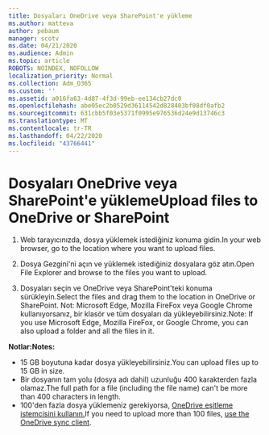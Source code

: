 ```yaml
---
title: Dosyaları OneDrive veya SharePoint'e yükleme
ms.author: matteva
author: pebaum
manager: scotv
ms.date: 04/21/2020
ms.audience: Admin
ms.topic: article
ROBOTS: NOINDEX, NOFOLLOW
localization_priority: Normal
ms.collection: Adm_O365
ms.custom: ''
ms.assetid: a016fa63-4d87-4f3d-99eb-ee134cb27dc0
ms.openlocfilehash: abe05ec2b0529d36114542d828403bf08df0afb2
ms.sourcegitcommit: 631cbb5f03e5371f0995e976536d24e9d13746c3
ms.translationtype: MT
ms.contentlocale: tr-TR
ms.lasthandoff: 04/22/2020
ms.locfileid: "43766441"
---
```

# <a name="upload-files-to-onedrive-or-sharepoint"></a><span data-ttu-id="a2a7f-102">Dosyaları OneDrive veya SharePoint'e yükleme</span><span class="sxs-lookup"><span data-stu-id="a2a7f-102">Upload files to OneDrive or SharePoint</span></span>

1. <span data-ttu-id="a2a7f-103">Web tarayıcınızda, dosya yüklemek istediğiniz konuma gidin.</span><span class="sxs-lookup"><span data-stu-id="a2a7f-103">In your web browser, go to the location where you want to upload files.</span></span>
    
2. <span data-ttu-id="a2a7f-104">Dosya Gezgini'ni açın ve yüklemek istediğiniz dosyalara göz atın.</span><span class="sxs-lookup"><span data-stu-id="a2a7f-104">Open File Explorer and browse to the files you want to upload.</span></span>
    
3. <span data-ttu-id="a2a7f-105">Dosyaları seçin ve OneDrive veya SharePoint'teki konuma sürükleyin.</span><span class="sxs-lookup"><span data-stu-id="a2a7f-105">Select the files and drag them to the location in OneDrive or SharePoint.</span></span> <span data-ttu-id="a2a7f-106">Not: Microsoft Edge, Mozilla FireFox veya Google Chrome kullanıyorsanız, bir klasör ve tüm dosyaları da yükleyebilirsiniz.</span><span class="sxs-lookup"><span data-stu-id="a2a7f-106">Note: If you use Microsoft Edge, Mozilla FireFox, or Google Chrome, you can also upload a folder and all the files in it.</span></span>
    
<span data-ttu-id="a2a7f-107">**Notlar:**</span><span class="sxs-lookup"><span data-stu-id="a2a7f-107">**Notes:**</span></span>
- <span data-ttu-id="a2a7f-108">15 GB boyutuna kadar dosya yükleyebilirsiniz.</span><span class="sxs-lookup"><span data-stu-id="a2a7f-108">You can upload files up to 15 GB in size.</span></span> 
- <span data-ttu-id="a2a7f-109">Bir dosyanın tam yolu (dosya adı dahil) uzunluğu 400 karakterden fazla olamaz.</span><span class="sxs-lookup"><span data-stu-id="a2a7f-109">The full path for a file (including the file name) can't be more than 400 characters in length.</span></span> 
- <span data-ttu-id="a2a7f-110">100'den fazla dosya yüklemeniz gerekiyorsa, [OneDrive eşitleme istemcisini kullanın.](https://go.microsoft.com/fwlink/?linkid=866427)</span><span class="sxs-lookup"><span data-stu-id="a2a7f-110">If you need to upload more than 100 files, [use the OneDrive sync client](https://go.microsoft.com/fwlink/?linkid=866427).</span></span> 
  

